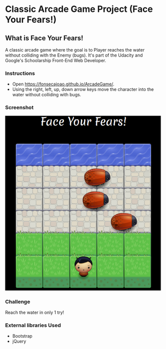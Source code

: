 # Classic Arcade Game Project (Face Your Fears!)

## What is Face Your Fears!

A classic arcade game where the goal is to Player reaches the water without
colliding with the Enemy (bugs).
It's part of the Udacity and Google's Schoolarship Front-End Web Developer.

### Instructions

* Open https://fonsecajoao.github.io/ArcadeGame/.
* Using the right, left, up, down arrow keys move the character into the water
  without colliding with bugs.

### Screenshot

![Screenshot](images/screenshoot.png "Screenshot of the game")

### Challenge

Reach the water in only 1 try!

### External libraries Used

* Bootstrap
* jQuery
